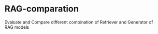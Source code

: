 # RAG-comparation
Evaluate and Compare different combination of Retriever and Generator of RAG models
